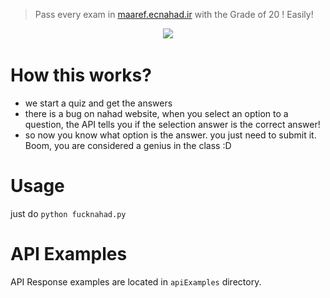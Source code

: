 > Pass every exam in [maaref.ecnahad.ir](https://maaref.ecnahad.ir) with the Grade of 20 ! Easily!

<p align="center">
  <img width="600" src="![example of the code working](https://github.com/mrhalix/fucknahad/blob/main/example.png?raw=true)">
</p>

# How this works?

* we start a quiz and get the answers
* there is a bug on nahad website, when you select an option to a question, the API tells you if the selection answer is the correct answer!
* so now you know what option is the answer. you just need to submit it. Boom, you are considered a genius in the class :D

# Usage
just do ```python fucknahad.py```

# API Examples
API Response examples are located in `apiExamples` directory.